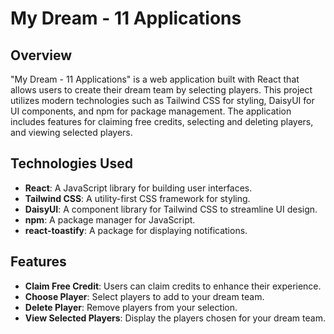 # My Dream - 11 Applications

## Overview

"My Dream - 11 Applications" is a web application built with React that allows users to create their dream team by selecting players. This project utilizes modern technologies such as Tailwind CSS for styling, DaisyUI for UI components, and npm for package management. The application includes features for claiming free credits, selecting and deleting players, and viewing selected players.

## Technologies Used

- **React**: A JavaScript library for building user interfaces.
- **Tailwind CSS**: A utility-first CSS framework for styling.
- **DaisyUI**: A component library for Tailwind CSS to streamline UI design.
- **npm**: A package manager for JavaScript.
- **react-toastify**: A package for displaying notifications.

## Features

- **Claim Free Credit**: Users can claim credits to enhance their experience.
- **Choose Player**: Select players to add to your dream team.
- **Delete Player**: Remove players from your selection.
- **View Selected Players**: Display the players chosen for your dream team.
